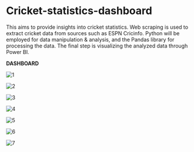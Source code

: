# Cricket-statistics-dashboard
This aims to provide insights into cricket statistics. Web scraping is used to extract cricket data from sources such as ESPN Cricinfo. Python will be employed for data manipulation &amp; analysis, and the Pandas library for processing the data. The final step is visualizing the analyzed data through Power BI.

**DASHBOARD**

![1](https://github.com/ashmeek23/Cricket-statistics-dashboard/assets/141473881/3b533c7f-7b9f-46cf-8005-8bfc1b0a3205)

![2](https://github.com/ashmeek23/Cricket-statistics-dashboard/assets/141473881/3ec8ca9e-6286-4532-a1f9-0aef88c12de3)

![3](https://github.com/ashmeek23/Cricket-statistics-dashboard/assets/141473881/0ef075f1-6dc7-4f28-8778-828527d4382e)

![4](https://github.com/ashmeek23/Cricket-statistics-dashboard/assets/141473881/53ce0eb8-8ba8-4538-bbf7-c5d42fb3d500)

![5](https://github.com/ashmeek23/Cricket-statistics-dashboard/assets/141473881/0569c77e-92a0-47d9-b06f-3dfacd2b5c95)

![6](https://github.com/ashmeek23/Cricket-statistics-dashboard/assets/141473881/8f4b0e86-4f56-49bd-a062-44e16dc46ee2)

![7](https://github.com/ashmeek23/Cricket-statistics-dashboard/assets/141473881/e641c7b8-883c-4c0b-a090-c791bda1925b)



